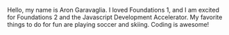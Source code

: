 Hello, my name is Aron Garavaglia. I loved Foundations 1, and I am excited for Foundations 2 and the Javascript Development Accelerator. My favorite things to do for fun are playing soccer and skiing. Coding is awesome!